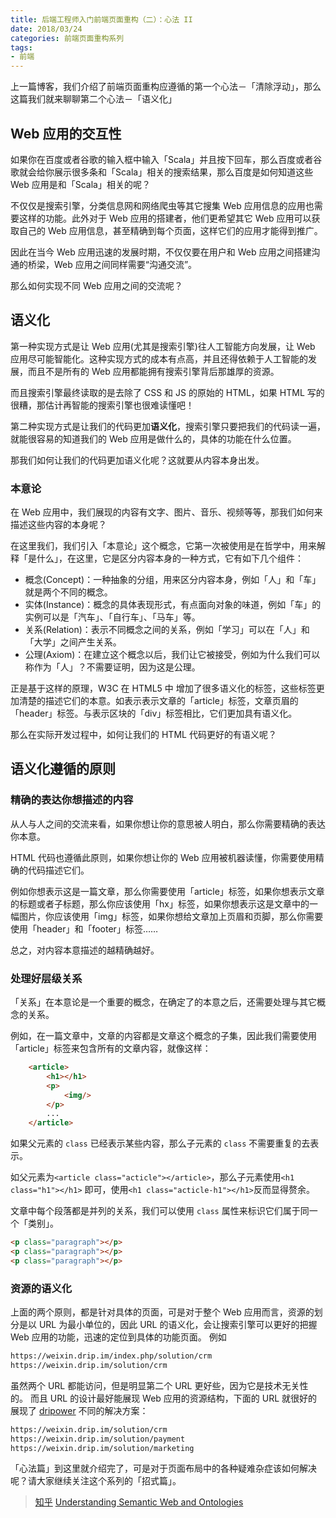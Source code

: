 ```yaml
---
title: 后端工程师入门前端页面重构（二）：心法 II
date: 2018/03/24
categories: 前端页面重构系列
tags:
- 前端
---
```


上一篇博客，我们介绍了前端页面重构应遵循的第一个心法－「清除浮动」，那么这篇我们就来聊聊第二个心法－「语义化」

## Web 应用的交互性
如果你在百度或者谷歌的输入框中输入「Scala」并且按下回车，那么百度或者谷歌就会给你展示很多条和「Scala」相关的搜索结果，那么百度是如何知道这些 Web 应用是和「Scala」相关的呢？

不仅仅是搜索引擎，分类信息网和网络爬虫等其它搜集 Web 应用信息的应用也需要这样的功能。此外对于 Web 应用的搭建者，他们更希望其它 Web 应用可以获取自己的 Web 应用信息，甚至精确到每个页面，这样它们的应用才能得到推广。

因此在当今 Web 应用迅速的发展时期，不仅仅要在用户和 Web 应用之间搭建沟通的桥梁，Web 应用之间同样需要“沟通交流”。

那么如何实现不同 Web 应用之间的交流呢？

## 语义化
第一种实现方式是让 Web 应用(尤其是搜索引擎)往人工智能方向发展，让 Web 应用尽可能智能化。这种实现方式的成本有点高，并且还得依赖于人工智能的发展，而且不是所有的 Web 应用都能拥有搜索引擎背后那雄厚的资源。

而且搜索引擎最终读取的是去除了 CSS 和 JS 的原始的 HTML，如果 HTML 写的很糟，那估计再智能的搜索引擎也很难读懂吧！

第二种实现方式是让我们的代码更加**语义化**，搜索引擎只要把我们的代码读一遍，就能很容易的知道我们的 Web 应用是做什么的，具体的功能在什么位置。

那我们如何让我们的代码更加语义化呢？这就要从内容本身出发。

### 本意论
在 Web 应用中，我们展现的内容有文字、图片、音乐、视频等等，那我们如何来描述这些内容的本身呢？

在这里我们，我们引入「本意论」这个概念，它第一次被使用是在哲学中，用来解释「是什么」，在这里，它是区分内容本身的一种方式，它有如下几个组件：
* 概念(Concept)：一种抽象的分组，用来区分内容本身，例如「人」和「车」就是两个不同的概念。
* 实体(Instance)：概念的具体表现形式，有点面向对象的味道，例如「车」的实例可以是「汽车」、「自行车」、「马车」等。
* 关系(Relation)：表示不同概念之间的关系，例如「学习」可以在「人」和「大学」之间产生关系。
* 公理(Axiom)：在建立这个概念以后，我们让它被接受，例如为什么我们可以称作为「人」？不需要证明，因为这是公理。

正是基于这样的原理，W3C 在 HTML5 中 增加了很多语义化的标签，这些标签更加清楚的描述它们的本意。如表示表示文章的「article」标签，文章页眉的「header」标签。与表示区块的「div」标签相比，它们更加具有语义化。

那么在实际开发过程中，如何让我们的 HTML 代码更好的有语义呢？

## 语义化遵循的原则

### 精确的表达你想描述的内容
从人与人之间的交流来看，如果你想让你的意思被人明白，那么你需要精确的表达你本意。

HTML 代码也遵循此原则，如果你想让你的 Web 应用被机器读懂，你需要使用精确的代码描述它们。

例如你想表示这是一篇文章，那么你需要使用「article」标签，如果你想表示文章的标题或者子标题，那么你应该使用「hx」标签，如果你想表示这是文章中的一幅图片，你应该使用「img」标签，如果你想给文章加上页眉和页脚，那么你需要使用「header」和「footer」标签……

总之，对内容本意描述的越精确越好。

### 处理好层级关系
「关系」在本意论是一个重要的概念，在确定了的本意之后，还需要处理与其它概念的关系。

例如，在一篇文章中，文章的内容都是文章这个概念的子集，因此我们需要使用「article」标签来包含所有的文章内容，就像这样：
```html
    <article>
        <h1></h1>
        <p>
            <img/>
        </p>
        ...
    </article>
```
如果父元素的 `class` 已经表示某些内容，那么子元素的 `class` 不需要重复的去表示。

如父元素为`<article class="acticle"></article>`，那么子元素使用`<h1 class="h1"></h1>` 即可，使用`<h1 class="acticle-h1"></h1>`反而显得赘余。

文章中每个段落都是并列的关系，我们可以使用 `class` 属性来标识它们属于同一个「类别」。

```html
<p class="paragraph"></p>
<p class="paragraph"></p>
<p class="paragraph"></p>
```
### 资源的语义化
上面的两个原则，都是针对具体的页面，可是对于整个 Web 应用而言，资源的划分是以 URL 为最小单位的，因此 URL 的语义化，会让搜索引擎可以更好的把握 Web 应用的功能，迅速的定位到具体的功能页面。
例如
```html
https://weixin.drip.im/index.php/solution/crm
https://weixin.drip.im/solution/crm
```
虽然两个 URL 都能访问，但是明显第二个 URL 更好些，因为它是技术无关性的。
而且 URL 的设计最好能展现 Web 应用的资源结构，下面的 URL 就很好的展现了 [dripower](https://drip.im/) 不同的解决方案：
```html
https://weixin.drip.im/solution/crm
https://weixin.drip.im/solution/payment
https://weixin.drip.im/solution/marketing
```
「心法篇」到这里就介绍完了，可是对于页面布局中的各种疑难杂症该如何解决呢？请大家继续关注这个系列的「招式篇」。

>[知乎](https://www.zhihu.com/question/20455165)
>[Understanding Semantic Web and Ontologies](https://pdfs.semanticscholar.org/fc3f/c9be203aeaf72b4737c28e4f4ac1ea3dadd1.pdf)
